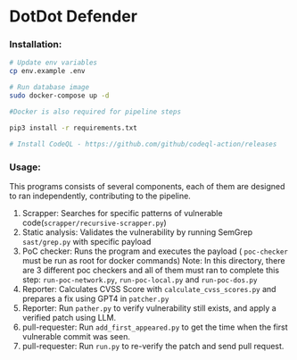 # DotDot Defender

### Installation:

```bash
# Update env variables
cp env.example .env

# Run database image
sudo docker-compose up -d

#Docker is also required for pipeline steps

pip3 install -r requirements.txt

# Install CodeQL - https://github.com/github/codeql-action/releases
```

### Usage:

This programs consists of several components, each of them are designed to ran independently, contributing to the pipeline.
1. Scrapper: Searches for specific patterns of vulnerable code(`scrapper/recursive-scrapper.py`)
2. Static analysis: Validates the vulnerability by running SemGrep `sast/grep.py` with specific payload
3. PoC checker: Runs the program and executes the payload ( `poc-checker` must be run as root for docker commands)
Note: In this directory, there are 3 different poc checkers and all of them must ran to complete this step: `run-poc-network.py`, `run-poc-local.py` and `run-poc-dos.py`   
4. Reporter: Calculates CVSS Score with `calculate_cvss_scores.py` and prepares a fix using GPT4 in `patcher.py`
5. Reporter: Run `pather.py` to verify vulnerability still exists, and apply a verified patch using LLM.
6. pull-requester: Run `add_first_appeared.py` to get the time when the first vulnerable commit was seen.
7. pull-requester: Run `run.py` to re-verify the patch and send pull request.